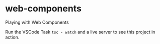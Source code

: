 # web-components
Playing with Web Components

Run the VSCode Task `tsc - watch` and a live server to see this project in action.
